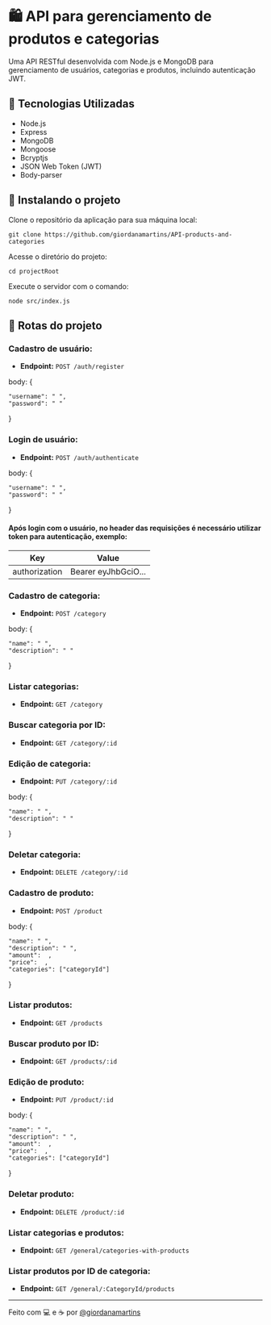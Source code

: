# 🛍️ API para gerenciamento de produtos e categorias
Uma API RESTful desenvolvida com Node.js e MongoDB para gerenciamento de usuários, categorias e produtos, incluindo autenticação JWT.

## 🔭 Tecnologias Utilizadas
- Node.js
- Express
- MongoDB
- Mongoose
- Bcryptjs
- JSON Web Token (JWT)
- Body-parser

## 🚀 Instalando o projeto
Clone o repositório da aplicação para sua máquina local:
```
git clone https://github.com/giordanamartins/API-products-and-categories
```
Acesse o diretório do projeto:
```
cd projectRoot
```
Execute o servidor com o comando:
```
node src/index.js
```
## 🧭 Rotas do projeto
### Cadastro de usuário:

- **Endpoint:** `POST /auth/register`

body: {

    "username": " ",
    "password": " "
}

### Login de usuário:

- **Endpoint:** `POST /auth/authenticate`

body: {

    "username": " ",
    "password": " "
}

#### Após login com o usuário, no header das requisições é necessário utilizar token para autenticação, exemplo:
| Key           | Value               |
| ------------- | ------------------- |
| authorization | Bearer eyJhbGciO... |

### Cadastro de categoria:

- **Endpoint:** `POST /category`

body: {

    "name": " ",
    "description": " "
}

### Listar categorias:

- **Endpoint:** `GET /category`

### Buscar categoria por ID:

- **Endpoint:** `GET /category/:id`

### Edição de categoria:

- **Endpoint:** `PUT /category/:id`

body: {

    "name": " ",
    "description": " "
}

### Deletar categoria:

- **Endpoint:** `DELETE /category/:id`

### Cadastro de produto:

- **Endpoint:** `POST /product`

body: {

    "name": " ",
    "description": " ",
    "amount":  ,
    "price":  ,
    "categories": ["categoryId"]
}

### Listar produtos:

- **Endpoint:** `GET /products`

### Buscar produto por ID:

- **Endpoint:** `GET /products/:id`

### Edição de produto:

- **Endpoint:** `PUT /product/:id`

body: {

    "name": " ",
    "description": " ",
    "amount":  ,
    "price":  ,
    "categories": ["categoryId"]
}

### Deletar produto:

- **Endpoint:** `DELETE /product/:id`

### Listar categorias e produtos:

- **Endpoint:** `GET /general/categories-with-products`

### Listar produtos por ID de categoria:

- **Endpoint:** `GET /general/:CategoryId/products`

---

Feito com 💻 e ☕ por [@giordanamartins](https://github.com/giordanamartins)
